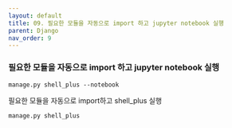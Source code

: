 ```yaml
---
layout: default
title: 09. 필요한 모듈을 자동으로 import 하고 jupyter notebook 실행
parent: Django
nav_order: 9
---
```


###  필요한 모듈을 자동으로 import 하고 jupyter notebook 실행

```
manage.py shell_plus --notebook
```



필요한 모듈을 자동으로 import하고 shell_plus 실행

```
manage.py shell_plus
```




